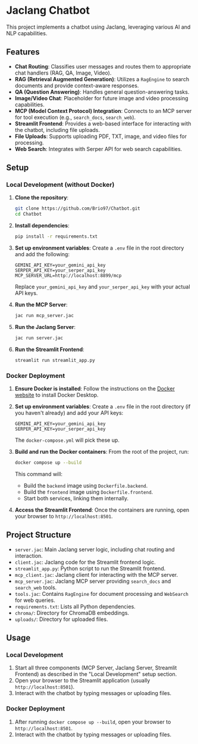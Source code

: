 # Jaclang Chatbot

This project implements a chatbot using Jaclang, leveraging various AI and NLP capabilities.

## Features

- **Chat Routing**: Classifies user messages and routes them to appropriate chat handlers (RAG, QA, Image, Video).
- **RAG (Retrieval Augmented Generation)**: Utilizes a `RagEngine` to search documents and provide context-aware responses.
- **QA (Question Answering)**: Handles general question-answering tasks.
- **Image/Video Chat**: Placeholder for future image and video processing capabilities.
- **MCP (Model Context Protocol) Integration**: Connects to an MCP server for tool execution (e.g., `search_docs`, `search_web`).
- **Streamlit Frontend**: Provides a web-based interface for interacting with the chatbot, including file uploads.
- **File Uploads**: Supports uploading PDF, TXT, image, and video files for processing.
- **Web Search**: Integrates with Serper API for web search capabilities.

## Setup

### Local Development (without Docker)

1.  **Clone the repository**:
    ```bash
    git clone https://github.com/Brio97/Chatbot.git
    cd Chatbot
    ```

2.  **Install dependencies**:
    ```bash
    pip install -r requirements.txt
    ```

3.  **Set up environment variables**:
    Create a `.env` file in the root directory and add the following:
    ```
    GEMINI_API_KEY=your_gemini_api_key
    SERPER_API_KEY=your_serper_api_key
    MCP_SERVER_URL=http://localhost:8899/mcp
    ```
    Replace `your_gemini_api_key` and `your_serper_api_key` with your actual API keys.

4.  **Run the MCP Server**:
    ```bash
    jac run mcp_server.jac
    ```

5.  **Run the Jaclang Server**:
    ```bash
    jac run server.jac
    ```

6.  **Run the Streamlit Frontend**:
    ```bash
    streamlit run streamlit_app.py
    ```

### Docker Deployment

1.  **Ensure Docker is installed**:
    Follow the instructions on the [Docker website](https://docs.docker.com/get-docker/) to install Docker Desktop.

2.  **Set up environment variables**:
    Create a `.env` file in the root directory (if you haven't already) and add your API keys:
    ```
    GEMINI_API_KEY=your_gemini_api_key
    SERPER_API_KEY=your_serper_api_key
    ```
    The `docker-compose.yml` will pick these up.

3.  **Build and run the Docker containers**:
    From the root of the project, run:
    ```bash
    docker compose up --build
    ```
    This command will:
    -   Build the `backend` image using `Dockerfile.backend`.
    -   Build the `frontend` image using `Dockerfile.frontend`.
    -   Start both services, linking them internally.

4.  **Access the Streamlit Frontend**:
    Once the containers are running, open your browser to `http://localhost:8501`.

## Project Structure

-   `server.jac`: Main Jaclang server logic, including chat routing and interaction.
-   `client.jac`: Jaclang code for the Streamlit frontend logic.
-   `streamlit_app.py`: Python script to run the Streamlit frontend.
-   `mcp_client.jac`: Jaclang client for interacting with the MCP server.
-   `mcp_server.jac`: Jaclang MCP server providing `search_docs` and `search_web` tools.
-   `tools.jac`: Contains `RagEngine` for document processing and `WebSearch` for web queries.
-   `requirements.txt`: Lists all Python dependencies.
-   `chroma/`: Directory for ChromaDB embeddings.
-   `uploads/`: Directory for uploaded files.

## Usage

### Local Development

1.  Start all three components (MCP Server, Jaclang Server, Streamlit Frontend) as described in the "Local Development" setup section.
2.  Open your browser to the Streamlit application (usually `http://localhost:8501`).
3.  Interact with the chatbot by typing messages or uploading files.

### Docker Deployment

1.  After running `docker compose up --build`, open your browser to `http://localhost:8501`.
2.  Interact with the chatbot by typing messages or uploading files.
